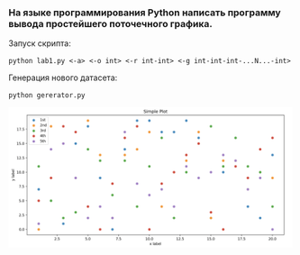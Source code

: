 ### На языке программирования Python написать программу вывода простейшего поточечного графика.

Запуск скрипта:
```
python lab1.py <-a> <-o int> <-r int-int> <-g int-int-int-...N...-int>
```

Генерация нового датасета:
```
python gererator.py
```

![Пример](./example.png)